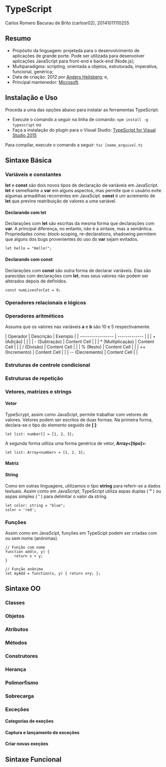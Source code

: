 # TypeScript
Carlos Romero Bacurau de Brito (carlosr02), 20141011110255
<h2>Resumo</h2>

* Propósito da linguagem: projetada para o desenvolvimento de aplicações de grande porte. Pode ser utilizada para desenvolver aplicações JavaScript para front-end e back-end (Node.js);
* Multiparadigma: scripting, orientada a objetos, estruturada, imperativa, funcional, genérica;
* Data de criação: 2012 por [Anders Hejlsberg](https://pt.wikipedia.org/wiki/Anders_Hejlsberg); e,
* Principal mantenedor: [Microsoft](https://www.microsoft.com/pt-br/).
<h2>Instalação e Uso</h2>
Proceda a uma das opções abaixo para instalar as ferramentas TypeScript:

* Execute o comando a seguir na linha de comando: `npm install -g typescript` ou
* Faça a instalação do plugin para o Visual Studio: [TypeScript for Visual Studio 2015](https://www.microsoft.com/en-us/download/details.aspx?id=48593)

Para compilar, execute o comando a seguir: `tsc [nome_arquivo].ts`
<h2>Sintaxe Básica</h2>
<h3>Variáveis e constantes</h3>

**let** e **const** são dois novos tipos de declaração de variáveis em JavaScript. **let** é semelhante a **var** em alguns aspectos, mas permite que o usuário evite algumas armadilhas recorrentes em JavaScipt. **const** é um acremento de **let** que previne reatribuição de valores a uma variável.
<h4>Declarando com let</h4>

Declarações com **let** são escritas da mesma forma que declarações com **var**. A principal diferença, no entanto, não é a sintaxe, mas a semântica. Propriedades como: block-scoping, re-declarations, shadowing permitem que alguns dos bugs provenientes do uso do **var** sejam evitados.

`let hello = "Hello!";`
<h4>Declarando com const</h4>

Declarações com **const** são outra forma de declarar variáveis. Elas são parecidas com declarações com **let**, mas seus valores não podem ser alterados depois de definidos.

`const numLivesForCat = 9;`

<h3>Operadores relacionais e lógicos</h3>
<h3>Operadores aritméticos</h3>

Assuma que os valores nas variáveis **a** e **b** são 10 e 5 respectivamente.

|      Operador     |   Descrição   | Exemplo | 
| ----------------- | ------------- | |
|     + (Adição)    |               | |
|   - (Subtração)   | Content Cell  | |
| * (Multiplicação) | Content Cell  | |
|    / (Divisão)    | Content Cell  | |
|     % (Resto)     | Content Cell  | |
|  ++ (Incremento)  | Content Cell  | |
|  -- (Decremento)  | Content Cell  | |
<h3>Estruturas de controle condicional</h3>
<h3>Estruturas de repetição</h3>
<h3>Vetores, matrizes e strings</h3>
<h4>Vetor</h4>

TypeScrypt, assim como JavaScipt, permite trabalhar com vetores de valores. Vetores podem ser escritos de duas formas. Na primeira forma, declara-se o tipo do elemento seguido de **[ ]**:

`let list: number[] = [1, 2, 3];`

A segunda forma utiliza uma forma genérica de vetor, **Array<[tipo]>**:

`let list: Array<number> = [1, 2, 3];`
<h4>Matriz</h4>
<h4>String</h4>

Como em outras linguagens, utilizamos o tipo **string** para referir-se a dados textuais. Assim como em JavaScript, TypeScript utiliza aspas duplas ( **"** ) ou aspas simples ( **'** ) para delimitar o valor da string.

```
let color: string = "blue";
color = 'red';
```
<h3>Funções</h3>

Assim como em JavaScipt, funções em TypeScipt podem ser criadas com ou sem nome (anônimas).

```
// Função com nome
function add(x, y) {
    return x + y;
}

// Função anônima
let myAdd = function(x, y) { return x+y; };
```
<h2>Sintaxe OO</h2>
<h3>Classes</h3>
<h3>Objetos</h3>
<h3>Atributos</h3>
<h3>Métodos</h3>
<h3>Construtores</h3>
<h3>Herança</h3>
<h3>Polimorfismo</h3>
<h3>Sobrecarga</h3>
<h3>Exceções</h3>
<h4>Categorias de exeções</h4>
<h4>Captura e lançamento de exceções</h4>
<h4>Criar novas exeções</h4>
<h2>Sintaxe Funcional</h2>
